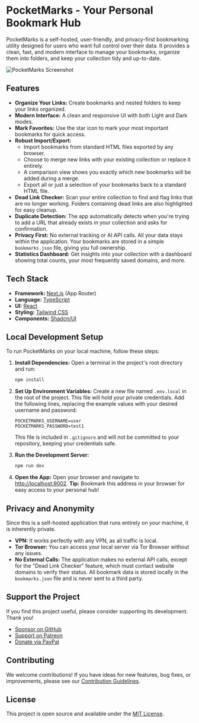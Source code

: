 # PocketMarks - Your Personal Bookmark Hub

PocketMarks is a self-hosted, user-friendly, and privacy-first bookmarking utility designed for users who want full control over their data. It provides a clean, fast, and modern interface to manage your bookmarks, organize them into folders, and keep your collection tidy and up-to-date.

![PocketMarks Screenshot](https://placehold.co/800x400.png?text=PocketMarks+App+Screenshot)

## Features

- **Organize Your Links:** Create bookmarks and nested folders to keep your links organized.
- **Modern Interface:** A clean and responsive UI with both Light and Dark modes.
- **Mark Favorites:** Use the star icon to mark your most important bookmarks for quick access.
- **Robust Import/Export:**
  - Import bookmarks from standard HTML files exported by any browser.
  - Choose to merge new links with your existing collection or replace it entirely.
  - A comparison view shows you exactly which new bookmarks will be added during a merge.
  - Export all or just a selection of your bookmarks back to a standard HTML file.
- **Dead Link Checker:** Scan your entire collection to find and flag links that are no longer working. Folders containing dead links are also highlighted for easy cleanup.
- **Duplicate Detection:** The app automatically detects when you're trying to add a URL that already exists in your collection and asks for confirmation.
- **Privacy First:** No external tracking or AI API calls. All your data stays within the application. Your bookmarks are stored in a simple `bookmarks.json` file, giving you full ownership.
- **Statistics Dashboard:** Get insights into your collection with a dashboard showing total counts, your most frequently saved domains, and more.

## Tech Stack

- **Framework:** [Next.js](https://nextjs.org/) (App Router)
- **Language:** [TypeScript](https://www.typescriptlang.org/)
- **UI:** [React](https://reactjs.org/)
- **Styling:** [Tailwind CSS](https://tailwindcss.com/)
- **Components:** [Shadcn/UI](https://ui.shadcn.com/)

## Local Development Setup

To run PocketMarks on your local machine, follow these steps:

1.  **Install Dependencies:** Open a terminal in the project's root directory and run:
    ```bash
    npm install
    ```

2.  **Set Up Environment Variables:** Create a new file named `.env.local` in the root of the project. This file will hold your private credentials. Add the following lines, replacing the example values with your desired username and password:
    ```
    POCKETMARKS_USERNAME=user
    POCKETMARKS_PASSWORD=test1
    ```
    This file is included in `.gitignore` and will not be committed to your repository, keeping your credentials safe.

3.  **Run the Development Server:**
    ```bash
    npm run dev
    ```

4.  **Open the App:** Open your browser and navigate to [http://localhost:9002](http://localhost:9002).
    **Tip:** Bookmark this address in your browser for easy access to your personal hub!

## Privacy and Anonymity

Since this is a self-hosted application that runs entirely on your machine, it is inherently private.
- **VPN:** It works perfectly with any VPN, as all traffic is local.
- **Tor Browser:** You can access your local server via Tor Browser without any issues.
- **No External Calls:** The application makes no external API calls, except for the "Dead Link Checker" feature, which must contact website domains to verify their status. All bookmark data is stored locally in the `bookmarks.json` file and is never sent to a third party.

## Support the Project

If you find this project useful, please consider supporting its development. Thank you!

- [Sponsor on GitHub](https://github.com/sponsors/YOUR_USERNAME)
- [Support on Patreon](https://patreon.com/YOUR_USERNAME)
- [Donate via PayPal](https://paypal.me/YOUR_USERNAME)

## Contributing

We welcome contributions! If you have ideas for new features, bug fixes, or improvements, please see our [Contribution Guidelines](CONTRIBUTING.md).

## License

This project is open source and available under the [MIT License](LICENSE).
